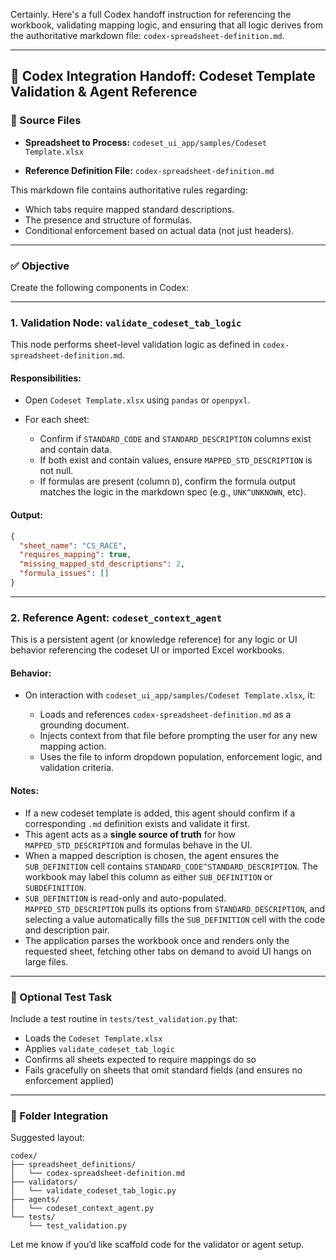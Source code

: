 Certainly. Here's a full Codex handoff instruction for referencing the workbook, validating mapping logic, and ensuring that all logic derives from the authoritative markdown file: `codex-spreadsheet-definition.md`.

---

## 🧩 Codex Integration Handoff: Codeset Template Validation & Agent Reference

### 🔗 Source Files

* **Spreadsheet to Process:**
  `codeset_ui_app/samples/Codeset Template.xlsx`

* **Reference Definition File:**
  `codex-spreadsheet-definition.md`

This markdown file contains authoritative rules regarding:

* Which tabs require mapped standard descriptions.
* The presence and structure of formulas.
* Conditional enforcement based on actual data (not just headers).

---

### ✅ Objective

Create the following components in Codex:

---

### 1. **Validation Node: `validate_codeset_tab_logic`**

This node performs sheet-level validation logic as defined in `codex-spreadsheet-definition.md`.

#### Responsibilities:

* Open `Codeset Template.xlsx` using `pandas` or `openpyxl`.
* For each sheet:

  * Confirm if `STANDARD_CODE` and `STANDARD_DESCRIPTION` columns exist and contain data.
  * If both exist and contain values, ensure `MAPPED_STD_DESCRIPTION` is not null.
  * If formulas are present (column `D`), confirm the formula output matches the logic in the markdown spec (e.g., `UNK^UNKNOWN`, etc).

#### Output:

```json
{
  "sheet_name": "CS_RACE",
  "requires_mapping": true,
  "missing_mapped_std_descriptions": 2,
  "formula_issues": []
}
```

---

### 2. **Reference Agent: `codeset_context_agent`**

This is a persistent agent (or knowledge reference) for any logic or UI behavior referencing the codeset UI or imported Excel workbooks.

#### Behavior:

* On interaction with `codeset_ui_app/samples/Codeset Template.xlsx`, it:

  * Loads and references `codex-spreadsheet-definition.md` as a grounding document.
  * Injects context from that file before prompting the user for any new mapping action.
  * Uses the file to inform dropdown population, enforcement logic, and validation criteria.

#### Notes:

* If a new codeset template is added, this agent should confirm if a corresponding `.md` definition exists and validate it first.
* This agent acts as a **single source of truth** for how `MAPPED_STD_DESCRIPTION` and formulas behave in the UI.
* When a mapped description is chosen, the agent ensures the `SUB_DEFINITION` cell contains `STANDARD_CODE^STANDARD_DESCRIPTION`.
  The workbook may label this column as either `SUB_DEFINITION` or `SUBDEFINITION`.
* `SUB_DEFINITION` is read-only and auto-populated. `MAPPED_STD_DESCRIPTION` pulls its options from `STANDARD_DESCRIPTION`, and selecting a value automatically fills the `SUB_DEFINITION` cell with the code and description pair.
* The application parses the workbook once and renders only the requested sheet, fetching other tabs on demand to avoid UI hangs on large files.

---

### 🧪 Optional Test Task

Include a test routine in `tests/test_validation.py` that:

* Loads the `Codeset Template.xlsx`
* Applies `validate_codeset_tab_logic`
* Confirms all sheets expected to require mappings do so
* Fails gracefully on sheets that omit standard fields (and ensures no enforcement applied)

---

### 📂 Folder Integration

Suggested layout:

```
codex/
├── spreadsheet_definitions/
│   └── codex-spreadsheet-definition.md
├── validators/
│   └── validate_codeset_tab_logic.py
├── agents/
│   └── codeset_context_agent.py
└── tests/
    └── test_validation.py
```

Let me know if you’d like scaffold code for the validator or agent setup.

